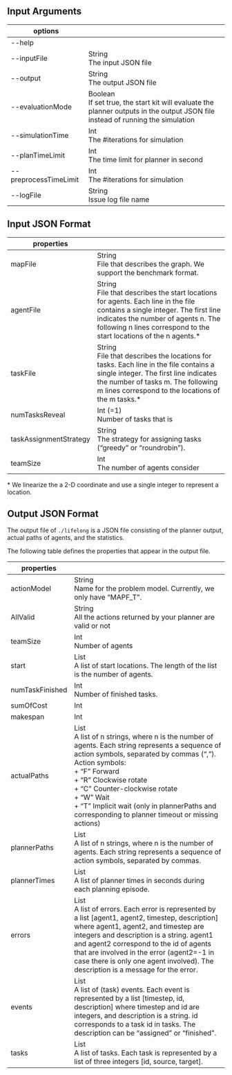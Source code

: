 ## Input Arguments

| options               |                                                                                                                                        |
|-----------------------|----------------------------------------------------------------------------------------------------------------------------------------|
| --help                |                                                                                                                                        |
| --inputFile           | String <br /> The input JSON file                                                                                                      |
| --output              | String  <br /> The output JSON file                                                                                                    |
| --evaluationMode      | Boolean  <br /> If set true, the start kit will evaluate the planner outputs in the output JSON file instead of running the simulation |
| --simulationTime      | Int <br /> The #iterations for simulation                                                                                              |
| --planTimeLimit       | Int <br /> The time limit for planner in second                                                                                        |
| --preprocessTimeLimit | Int <br /> The #iterations for simulation                                                                                              |
| --logFile             | String  <br /> Issue log file name                                                                                                     |

## Input JSON Format


| properties             |                                                                                                                                                                                                                                                |
|------------------------|------------------------------------------------------------------------------------------------------------------------------------------------------------------------------------------------------------------------------------------------|
| mapFile                | String <br /> File that describes the graph. We support the benchmark format.                                                                                                                                                                  |
| agentFile              | String <br /> File that describes the start locations for agents.  Each line in the file contains a single integer. The first line indicates the number of agents n. The following n lines correspond to the start locations of the n agents.* |
| taskFile               | String <br /> File that describes the locations for tasks.  Each line in the file contains a single integer. The first line indicates the number of tasks m. The following m lines correspond to the locations of the m tasks.\*               |
| numTasksReveal         | Int (=1) <br /> Number of tasks that is                                                                                                                                                                                                        |
| taskAssignmentStrategy | String <br /> The strategy for assigning tasks (“greedy” or “roundrobin”).                                                                                                                                                                     |
| teamSize               | Int <br /> The number of agents consider                                                                                                                                                                                                       |


\* We linearize the a 2-D coordinate and use a single integer to represent a location. 

## Output JSON Format

The output file of `./lifelong` is a JSON file consisting of the planner output, actual paths of agents, and the statistics.

The following table defines the properties that appear in the output file.

| properties      |                                                                                                                                                                                                                                                                                                                                                                                 |
|-----------------|---------------------------------------------------------------------------------------------------------------------------------------------------------------------------------------------------------------------------------------------------------------------------------------------------------------------------------------------------------------------------------|
| actionModel     | String <br /> Name for the problem model. Currently, we only have “MAPF_T”.                                                                                                                                                                                                                                                                                                     |
| AllValid        | String <br /> All the actions returned by your planner are valid or not                                                                                                                                                                                                                                                                                                                                                     |
| teamSize        | Int <br /> Number of agents                                                                                                                                                                                                                                                                                                                                                     |
| start           | List <br />A list of start locations. The length of the list is the number of agents.                                                                                                                                                                                                                                                                                           |
| numTaskFinished | Int <br />Number of finished tasks.                                                                                                                                                                                                                                                                                                                                             |
| sumOfCost       | Int <br />                                                                                                                                                                                                                                                                                                                                                                      |
| makespan        | Int      <br />                                                                                                                                                                                                                                                                                                                                                                 |
| actualPaths     | List <br /> A list of n strings, where n is the number of agents. Each string represents a sequence of action symbols, separated by commas (“,”).<br />  Action symbols: <br />+ “F”  Forward <br />+ “R” Clockwise rotate <br /> + “C” Counter-clockwise rotate <br />+ “W” Wait <br /> + “T” Implicit wait (only in plannerPaths and corresponding to planner timeout or missing actions) |
| plannerPaths    | List<br /> A list of n strings, where n is the number of agents. Each string represents a sequence of action symbols, separated by commas.                                                                                                                                                                                                                                      |
| plannerTimes           | List <br />A list of planner times in seconds during each planning episode.                                                                                                                                                                                                                                                                          |
| errors          | List <br />A list of errors. Each error is represented by a list [agent1, agent2, timestep, description] where agent1, agent2, and timestep are integers and description is a string. agent1 and agent2 correspond to the id of agents that are involved in the error (agent2=-1 in case there is only one agent involved). The description is a message for the error.         |
| events          | List <br />A list of (task) events. Each event is represented by a list [timestep, id, description] where timestep and id are integers, and description is a string. id corresponds to a task id in tasks. The description can be “assigned” or “finished”.                                                                                                                     |
| tasks           | List <br />A list of tasks. Each task is represented by a list of three integers [id, source, target].                                                                                                                                                                                                                                                                          |

